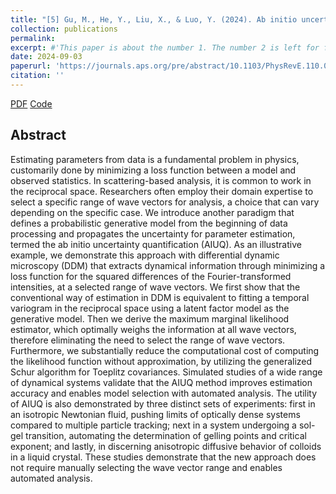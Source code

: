 ```yaml
---
title: "[5] Gu, M., He, Y., Liu, X., & Luo, Y. (2024). Ab initio uncertainty quantification in scattering analysis of microscopy. Physical Review E, 110(3), 034601. DOI: 10.1103/PhysRevE.110.034601."
collection: publications
permalink: 
excerpt: #'This paper is about the number 1. The number 2 is left for future work.'
date: 2024-09-03
paperurl: 'https://journals.aps.org/pre/abstract/10.1103/PhysRevE.110.034601'
citation: ''
---
```





[PDF](https://journals.aps.org/pre/abstract/10.1103/PhysRevE.110.034601)
[Code](https://github.com/UncertaintyQuantification/AIUQ-R)


## Abstract
Estimating parameters from data is a fundamental problem in physics, customarily done by minimizing a loss function between a model and observed statistics. In scattering-based analysis, it is common to work in the reciprocal space. Researchers often employ their domain expertise to select a specific range of wave vectors for analysis, a choice that can vary depending on the specific case. We introduce another paradigm that defines a probabilistic generative model from the beginning of data processing and propagates the uncertainty for parameter estimation, termed the ab initio uncertainty quantification (AIUQ). As an illustrative example, we demonstrate this approach with differential dynamic microscopy (DDM) that extracts dynamical information through minimizing a loss function for the squared differences of the Fourier-transformed intensities, at a selected range of wave vectors. We first show that the conventional way of estimation in DDM is equivalent to fitting a temporal variogram in the reciprocal space using a latent factor model as the generative model. Then we derive the maximum marginal likelihood estimator, which optimally weighs the information at all wave vectors, therefore eliminating the need to select the range of wave vectors. Furthermore, we substantially reduce the computational cost of computing the likelihood function without approximation, by utilizing the generalized Schur algorithm for Toeplitz covariances. Simulated studies of a wide range of dynamical systems validate that the AIUQ method improves estimation accuracy and enables model selection with automated analysis. The utility of AIUQ is also demonstrated by three distinct sets of experiments: first in an isotropic Newtonian fluid, pushing limits of optically dense systems compared to multiple particle tracking; next in a system undergoing a sol-gel transition, automating the determination of gelling points and critical exponent; and lastly, in discerning anisotropic diffusive behavior of colloids in a liquid crystal. These studies demonstrate that the new approach does not require manually selecting the wave vector range and enables automated analysis.

